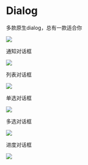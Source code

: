 # Dialog

多款原生dialog，总有一款适合你

![](https://github.com/Qiang3570/Dialog/blob/master/img/Screenshot_20160620-221159.png)

通知对话框

![](https://github.com/Qiang3570/Dialog/blob/master/img/Screenshot_20160620-221205.png)

列表对话框

![](https://github.com/Qiang3570/Dialog/blob/master/img/Screenshot_20160620-221215.png)

单选对话框

![](https://github.com/Qiang3570/Dialog/blob/master/img/Screenshot_20160620-221224.png)

多选对话框

![](https://github.com/Qiang3570/Dialog/blob/master/img/Screenshot_20160620-221231.png)

进度对话框

![](https://github.com/Qiang3570/Dialog/blob/master/img/Screenshot_20160620-221239.png)

